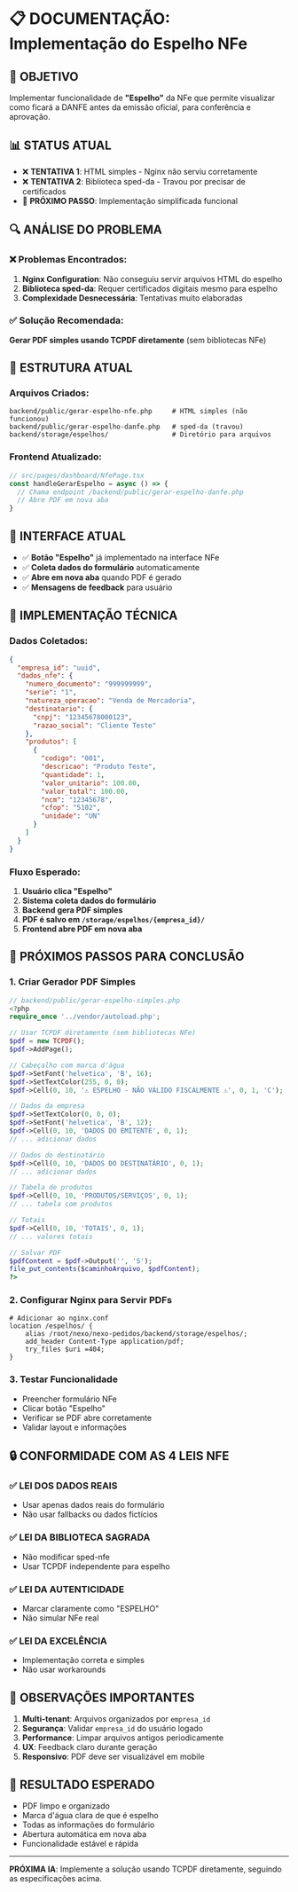 # 📋 DOCUMENTAÇÃO: Implementação do Espelho NFe

## 🎯 OBJETIVO
Implementar funcionalidade de **"Espelho"** da NFe que permite visualizar como ficará a DANFE antes da emissão oficial, para conferência e aprovação.

## 📊 STATUS ATUAL
- ❌ **TENTATIVA 1**: HTML simples - Nginx não serviu corretamente
- ❌ **TENTATIVA 2**: Biblioteca sped-da - Travou por precisar de certificados
- 🔄 **PRÓXIMO PASSO**: Implementação simplificada funcional

## 🔍 ANÁLISE DO PROBLEMA

### ❌ Problemas Encontrados:
1. **Nginx Configuration**: Não conseguiu servir arquivos HTML do espelho
2. **Biblioteca sped-da**: Requer certificados digitais mesmo para espelho
3. **Complexidade Desnecessária**: Tentativas muito elaboradas

### ✅ Solução Recomendada:
**Gerar PDF simples usando TCPDF diretamente** (sem bibliotecas NFe)

## 📁 ESTRUTURA ATUAL

### Arquivos Criados:
```
backend/public/gerar-espelho-nfe.php     # HTML simples (não funcionou)
backend/public/gerar-espelho-danfe.php   # sped-da (travou)
backend/storage/espelhos/                # Diretório para arquivos
```

### Frontend Atualizado:
```typescript
// src/pages/dashboard/NfePage.tsx
const handleGerarEspelho = async () => {
  // Chama endpoint /backend/public/gerar-espelho-danfe.php
  // Abre PDF em nova aba
}
```

## 🎨 INTERFACE ATUAL
- ✅ **Botão "Espelho"** já implementado na interface NFe
- ✅ **Coleta dados do formulário** automaticamente
- ✅ **Abre em nova aba** quando PDF é gerado
- ✅ **Mensagens de feedback** para usuário

## 🔧 IMPLEMENTAÇÃO TÉCNICA

### Dados Coletados:
```json
{
  "empresa_id": "uuid",
  "dados_nfe": {
    "numero_documento": "999999999",
    "serie": "1", 
    "natureza_operacao": "Venda de Mercadoria",
    "destinatario": {
      "cnpj": "12345678000123",
      "razao_social": "Cliente Teste"
    },
    "produtos": [
      {
        "codigo": "001",
        "descricao": "Produto Teste", 
        "quantidade": 1,
        "valor_unitario": 100.00,
        "valor_total": 100.00,
        "ncm": "12345678",
        "cfop": "5102",
        "unidade": "UN"
      }
    ]
  }
}
```

### Fluxo Esperado:
1. **Usuário clica "Espelho"**
2. **Sistema coleta dados do formulário**
3. **Backend gera PDF simples**
4. **PDF é salvo em `/storage/espelhos/{empresa_id}/`**
5. **Frontend abre PDF em nova aba**

## 🚀 PRÓXIMOS PASSOS PARA CONCLUSÃO

### 1. Criar Gerador PDF Simples
```php
// backend/public/gerar-espelho-simples.php
<?php
require_once '../vendor/autoload.php';

// Usar TCPDF diretamente (sem bibliotecas NFe)
$pdf = new TCPDF();
$pdf->AddPage();

// Cabeçalho com marca d'água
$pdf->SetFont('helvetica', 'B', 16);
$pdf->SetTextColor(255, 0, 0);
$pdf->Cell(0, 10, '⚠️ ESPELHO - NÃO VÁLIDO FISCALMENTE ⚠️', 0, 1, 'C');

// Dados da empresa
$pdf->SetTextColor(0, 0, 0);
$pdf->SetFont('helvetica', 'B', 12);
$pdf->Cell(0, 10, 'DADOS DO EMITENTE', 0, 1);
// ... adicionar dados

// Dados do destinatário  
$pdf->Cell(0, 10, 'DADOS DO DESTINATÁRIO', 0, 1);
// ... adicionar dados

// Tabela de produtos
$pdf->Cell(0, 10, 'PRODUTOS/SERVIÇOS', 0, 1);
// ... tabela com produtos

// Totais
$pdf->Cell(0, 10, 'TOTAIS', 0, 1);
// ... valores totais

// Salvar PDF
$pdfContent = $pdf->Output('', 'S');
file_put_contents($caminhoArquivo, $pdfContent);
?>
```

### 2. Configurar Nginx para Servir PDFs
```nginx
# Adicionar ao nginx.conf
location /espelhos/ {
    alias /root/nexo/nexo-pedidos/backend/storage/espelhos/;
    add_header Content-Type application/pdf;
    try_files $uri =404;
}
```

### 3. Testar Funcionalidade
- Preencher formulário NFe
- Clicar botão "Espelho"
- Verificar se PDF abre corretamente
- Validar layout e informações

## 🔒 CONFORMIDADE COM AS 4 LEIS NFE

### ✅ LEI DOS DADOS REAIS
- Usar apenas dados reais do formulário
- Não usar fallbacks ou dados fictícios

### ✅ LEI DA BIBLIOTECA SAGRADA  
- Não modificar sped-nfe
- Usar TCPDF independente para espelho

### ✅ LEI DA AUTENTICIDADE
- Marcar claramente como "ESPELHO"
- Não simular NFe real

### ✅ LEI DA EXCELÊNCIA
- Implementação correta e simples
- Não usar workarounds

## 📝 OBSERVAÇÕES IMPORTANTES

1. **Multi-tenant**: Arquivos organizados por `empresa_id`
2. **Segurança**: Validar `empresa_id` do usuário logado
3. **Performance**: Limpar arquivos antigos periodicamente
4. **UX**: Feedback claro durante geração
5. **Responsivo**: PDF deve ser visualizável em mobile

## 🎯 RESULTADO ESPERADO
- PDF limpo e organizado
- Marca d'água clara de que é espelho
- Todas as informações do formulário
- Abertura automática em nova aba
- Funcionalidade estável e rápida

---

**PRÓXIMA IA**: Implemente a solução usando TCPDF diretamente, seguindo as especificações acima.
